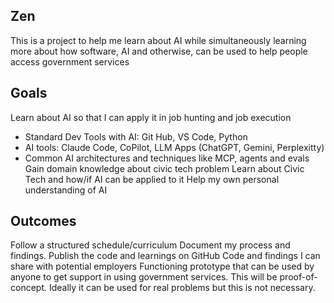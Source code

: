 ## Zen 
This is a project to help me learn about AI while simultaneously learning more about how software, AI and otherwise, can be used to help people access government services

## Goals
Learn about AI so that I can apply it in job hunting and job execution
- Standard Dev Tools with AI: Git Hub, VS Code, Python
- AI tools: Claude Code, CoPilot, LLM Apps (ChatGPT, Gemini, Perplexitty)
- Common AI architectures and techniques like MCP, agents and evals
Gain domain knowledge about civic tech problem
Learn about Civic Tech and how/if AI can be applied to it
Help my own personal understanding of AI

## Outcomes
Follow a structured schedule/curriculum
Document my process and findings. 
Publish the code and learnings on GitHub
Code and findings I can share with potential employers
Functioning prototype that can be used by anyone to get support in using government services. This will be proof-of-concept. Ideally it can be used for real problems but this is not necessary.
